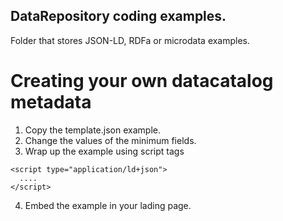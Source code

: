 ## DataRepository coding examples. 
Folder that stores JSON-LD, RDFa or microdata examples.

# Creating your own datacatalog metadata
1) Copy the template.json example.
2) Change the values of the minimum fields.
3) Wrap up the example using script tags
```
<script type="application/ld+json">
  ....
</script>
```
4) Embed the example in your lading page.
